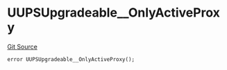 # UUPSUpgradeable__OnlyActiveProxy
[Git Source](https://github.com/ContractLabs/foundry-bountykinds-contract/blob/67e6855d3beabdf242cc0b51d9e53b087a5235b9/src/oz-custom/oz-upgradeable/proxy/utils/UUPSUpgradeable.sol)


```solidity
error UUPSUpgradeable__OnlyActiveProxy();
```

